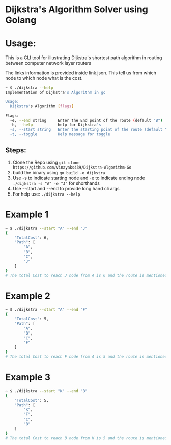 # Dijkstra's Algorithm Solver using Golang

# Usage:

This is a CLI tool for illustrating Dijkstra's shortest path algorithm in routing between computer network layer routers

The links information is provided inside link.json. This tell us from which node to which node what is the cost.
```bash
~ $ ./dijkstra --help   
Implementation of Dijkstra's Algorithm in go

Usage:
  Dijkstra's Algorithm [flags]

Flags:
  -e, --end string     Enter the End point of the route (default "B")
  -h, --help           help for Dijkstra's
  -s, --start string   Enter the starting point of the route (default "A")
  -t, --toggle         Help message for toggle
```  

## Steps:

1. Clone the Repo using `git clone https://github.com/Vinayaks439/Dijkstra-Algorithm-Go`
2. build the binary using `go build -o dijkstra`
3. Use -s to indicate starting node and -e to indicate ending node `./dijkstra -s "A" -e "J"` for shorthands
4. Use --start and --end to provide long hand cli args
5. For help use: `./dijkstra --help`


# Example 1

```bash
~ $ ./dijkstra --start "A" --end "J"
{
    "TotalCost": 6,
    "Path": [
        "A",
        "B",
        "C",
        "J"
    ]
}
# The total Cost to reach J node from A is 6 and the route is mentioned inside the PATH array one after the other (A -> B -> C -> J) 
```

# Example 2

```bash
~ $ ./dijkstra --start "A" --end "F"
{
    "TotalCost": 5,
    "Path": [
        "A",
        "B",
        "C",
        "F"
    ]
}
# The total Cost to reach F node from A is 5 and the route is mentioned inside the PATH array one after the other (A -> B -> C -> F)
```

# Example 3

```bash
~ $ ./dijkstra --start "K" --end "B"
{
    "TotalCost": 5,
    "Path": [
        "K",
        "F",
        "C",
        "B"
    ]
}
# The total Cost to reach B node from K is 5 and the route is mentioned inside the PATH array one after the other (K -> F -> C -> B)
```
